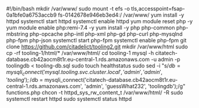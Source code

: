 #!/bin/bash
mkdir /var/www/
sudo mount -t efs -o tls,accesspoint=fsap-0a1bfe0a6753accb9 fs-0142678e946eb3ed4:/ /var/www/
yum install -y httpd 
systemctl start httpd
systemctl enable httpd
yum module reset php -y
yum module enable php:remi-7.4 -y
yum install -y php php-common php-mbstring php-opcache php-intl php-xml php-gd php-curl php-mysqlnd php-fpm php-json
systemctl start php-fpm
systemctl enable php-fpm
git clone https://github.com/citadelict/tooling2.git
mkdir /var/www/html
sudo cp -rf tooling-1/html/*  /var/www/html/
cd tooling-1
mysql -h citatech-database.cb42aocm8t1r.eu-central-1.rds.amazonaws.com -u admin -p toolingdb < tooling-db.sql
sudo touch healthstatus
sudo sed -i "s/$db = mysqli_connect('mysql.tooling.svc.cluster.local', 'admin', 'admin', 'tooling');/$db = mysqli_connect('citatech-database.cb42aocm8t1r.eu-central-1.rds.amazonaws.com', 'admin', 'guessWhat232', 'toolingdb');/g" functions.php
chcon -t httpd_sys_rw_content_t /var/www/html/ -R
sudo systemctl restart httpd
sudo systemctl status httpd







